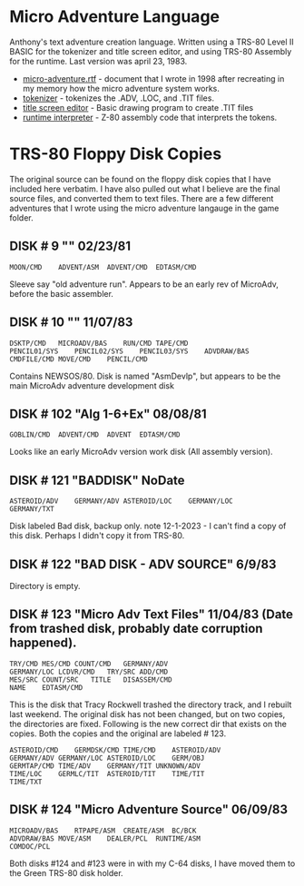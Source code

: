 # Micro Adventure Language

Anthony's text adventure creation language.  Written using a TRS-80 Level II BASIC for the tokenizer and title screen editor, and using TRS-80 Assembly for the runtime.  Last version was april 23, 1983.

   - [micro-adventure.rtf](micro-adventure.rtf)  - document that I wrote in 1998 after recreating in my memory how the micro adventure system works.
   - [tokenizer](./source/microadv.bas.txt) - tokenizes the .ADV, .LOC, and .TIT files.
   - [title screen editor](./source/advdraw.bas.txt) - Basic drawing program to create .TIT files
   - [runtime interpreter](./source/runtime.asm.txt) - Z-80 assembly code that interprets the tokens.



# TRS-80 Floppy Disk Copies
The original source can be found on the floppy disk copies that I have included here verbatim.
I have also pulled out what I believe are the final source files, and converted them to text files.
There are a few different adventures that I wrote using the micro adventure langauge in the game folder.

## DISK # 9 "" 02/23/81
	MOON/CMD	ADVENT/ASM	ADVENT/CMD	EDTASM/CMD
Sleeve say "old adventure run".  Appears to be an early rev of MicroAdv, before the basic assembler.

## DISK # 10 "" 11/07/83
	DSKTP/CMD	MICROADV/BAS	RUN/CMD	TAPE/CMD
	PENCIL01/SYS	PENCIL02/SYS	PENCIL03/SYS	ADVDRAW/BAS
	CMDFILE/CMD	MOVE/CMD	PENCIL/CMD
Contains NEWSOS/80.
Disk is named "AsmDevlp", but appears to be the main MicroAdv adventure development disk

## DISK # 102 "Alg 1-6+Ex" 08/08/81
	GOBLIN/CMD	ADVENT/CMD	ADVENT	EDTASM/CMD
Looks like an early MicroAdv version work disk (All assembly version).

## DISK # 121 "BADDISK" NoDate
	ASTEROID/ADV	GERMANY/ADV	ASTEROID/LOC	GERMANY/LOC
	GERMANY/TXT
Disk labeled Bad disk, backup only.
note 12-1-2023 - I can't find a copy of this disk.  Perhaps I didn't copy it from TRS-80.

## DISK # 122 "BAD DISK - ADV SOURCE" 6/9/83
Directory is empty.

## DISK # 123 "Micro Adv Text Files" 11/04/83 (Date from trashed disk, probably date corruption happened).
	TRY/CMD	MES/CMD	COUNT/CMD	GERMANY/ADV
	GERMANY/LOC	LCDVR/CMD	TRY/SRC	ADD/CMD
	MES/SRC	COUNT/SRC	TITLE	DISASSEM/CMD
	NAME	EDTASM/CMD
This is the disk that Tracy Rockwell trashed the directory track, and I rebuilt last weekend.   The original disk has not been changed, but on two copies, the directories are fixed. Following is the new correct dir that exists on the copies.  Both the copies and the original are labeled # 123.

	ASTEROID/CMD	GERMDSK/CMD	TIME/CMD	ASTEROID/ADV
	GERMANY/ADV	GERMANY/LOC	ASTEROID/LOC	GERM/OBJ
	GERMTAP/CMD	TIME/ADV	GERMANY/TIT	UNKNOWN/ADV
	TIME/LOC	GERMLC/TIT	ASTEROID/TIT	TIME/TIT
	TIME/TXT

## DISK # 124 "Micro Adventure Source" 06/09/83
	MICROADV/BAS	RTPAPE/ASM	CREATE/ASM	BC/BCK
	ADVDRAW/BAS	MOVE/ASM	DEALER/PCL	RUNTIME/ASM
	COMDOC/PCL
Both disks #124 and #123 were in with my C-64 disks, I have moved them to the Green TRS-80 disk holder.














